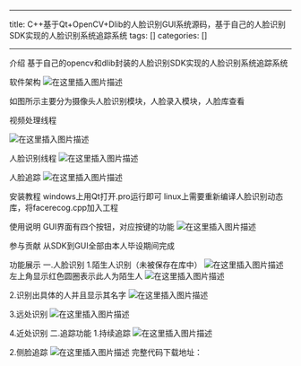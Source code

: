 
--- 
title:  C++基于Qt+OpenCV+Dlib的人脸识别GUI系统源码，基于自己的人脸识别SDK实现的人脸识别系统追踪系统 
tags: []
categories: [] 

---
介绍 基于自己的opencv和dlib封装的人脸识别SDK实现的人脸识别系统追踪系统

软件架构 <img src="https://img-blog.csdnimg.cn/498b04ef9a3f46f3a8c7e41dc5ee1d9d.png" alt="在这里插入图片描述">

如图所示主要分为摄像头人脸识别模块，人脸录入模块，人脸库查看

视频处理线程

<img src="https://img-blog.csdnimg.cn/dec764a604b2480c96f01b328a1c2aca.png" alt="在这里插入图片描述">

人脸识别线程 <img src="https://img-blog.csdnimg.cn/c66fd9188a7549e6b6d0744fa25594fe.png" alt="在这里插入图片描述">

人脸追踪 <img src="https://img-blog.csdnimg.cn/57335d4c4eb44baa90114471e8f8b459.png" alt="在这里插入图片描述">

安装教程 windows上用Qt打开.pro运行即可 linux上需要重新编译人脸识别动态库，将facerecog.cpp加入工程

使用说明 GUI界面有四个按钮，对应按键的功能 <img src="https://img-blog.csdnimg.cn/8f77e1d271bd4176bdd76435e6fed8ce.png" alt="在这里插入图片描述">

参与贡献 从SDK到GUI全部由本人毕设期间完成

功能展示 一.人脸识别 1.陌生人识别（未被保存在库中） <img src="https://img-blog.csdnimg.cn/0936a714712e4ef5a67a3d76795ecfc2.png" alt="在这里插入图片描述"> 左上角显示红色圆圈表示此人为陌生人 <img src="https://img-blog.csdnimg.cn/de267508d5ec40089224f4889043f66b.png" alt="在这里插入图片描述">

2.识别出具体的人并且显示其名字 <img src="https://img-blog.csdnimg.cn/64c560cc23864852a0dc731c44fa5754.png" alt="在这里插入图片描述">

3.远处识别 <img src="https://img-blog.csdnimg.cn/60f946ce6f56473498095802ce8c2f97.png" alt="在这里插入图片描述">

4.近处识别 二.追踪功能 1.持续追踪 <img src="https://img-blog.csdnimg.cn/203bcbe651f849eab57e7a3b5e4b5b63.png" alt="在这里插入图片描述">

2.侧脸追踪 <img src="https://img-blog.csdnimg.cn/e36d92e3ffd9476eb172d322240b6a1a.png" alt="在这里插入图片描述"> 完整代码下载地址：
